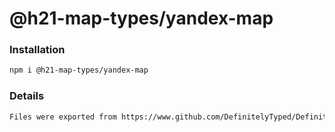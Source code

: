# @h21-map-types/yandex-map

### Installation
```bash
npm i @h21-map-types/yandex-map
```
### Details
```bash
Files were exported from https://www.github.com/DefinitelyTyped/DefinitelyTyped
```
